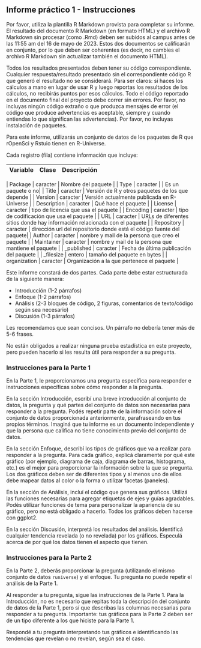 
## Informe práctico 1 - Instrucciones

Por favor, utiliza la plantilla R Markdown provista para completar su informe. 
El resultado del documento R Markdown (en formato HTML) y el archivo R Markdown sin procesar (como .Rmd) deben ser subidos al campus antes de las 
11:55 am del 16 de mayo de 2023. Estos dos documentos se calificarán en conjunto, por lo que deben ser coherentes 
(es decir, no cambies el archivo R Markdown sin actualizar también el documento HTML).

Todos los resultados presentados deben tener su código correspondiente. 
Cualquier respuesta/resultado presentado sin el correspondiente código R que generó el resultado no se considerará. 
Para ser claros: si haces los cálculos a mano en lugar de usar R y luego reportas los resultados de los cálculos, 
no recibirás puntos por esos cálculos. Todo el código reportado en el documento final del proyecto debe correr sin errores. 
Por favor, no incluyas ningún código extraño o que produzca mensajes de error (el código que produce advertencias es aceptable, 
siempre y cuando entiendas lo que significan las advertencias).
Por favor, no incluyas instalación de paquetes.

Para este informe, utilizarás un conjunto de datos de los paquetes de R 
que rOpenSci y Rstuio tienen en R-Universe. 

Cada registro (fila) contiene información que incluye: 

Variable       |Clase               |Descripción |
|:--------------|:-------------------|:-----------|

         
| Package | caracter | Nombre del paquete |
| Type | caracter |  | Es un paquete o no|
| Title | caracter | Versión de R y otros paquetes de los que depende |
| Version | caracter | Versión actualmente publicada en R-Universe |
| Description | caracter | Qué hace el paquete |
| License | caracter | tipo de licencia que usa el paquete |
| Encoding | caracter | tipo de codificación que usa el paquete |
| URL | caracter | URLs de diferentes sitios donde hay información relacionada con el paquete |
| Repository | caracter | dirección url del repositorio donde está el código fuente del paquete|
| Author | caracter | nombre y mail de la persona que creo el paquete |
| Maintainer | caracter | nombre y mail de la persona que mantiene el paquete |
| _published | caracter | Fecha de última publicación del paquete |
| _filesize | entero | tamaño del paquete en bytes |
| organization | caracter | Organización a la que pertenece el paquete |


Este informe constará de dos partes. Cada parte debe estar estructurada de la siguiente manera:

* Introducción (1-2 párrafos)
* Enfoque (1-2 párrafos)
* Análisis (2-3 bloques de código, 2 figuras, comentarios de texto/código según sea necesario)
* Discusión (1-3 párrafos)

Les recomendamos que sean concisos. Un párrafo no debería tener más de 5-6 frases.

No están obligados a realizar ninguna prueba estadística en este proyecto, pero pueden hacerlo si les resulta útil para responder a su pregunta.

### Instrucciones para la Parte 1

En la Parte 1, le proporcionamos una pregunta específica para responder e instrucciones específicas sobre cómo responder a la pregunta.

En la sección Introducción, escribí una breve introducción al conjunto de datos, la pregunta y qué partes del conjunto de datos 
son necesarias para responder a la pregunta. Podés repetir parte de la información sobre el conjunto de datos proporcionada 
anteriormente, parafraseando en tus propios términos. Imaginá que tu informe es un documento independiente y que la persona que 
califica no tiene conocimiento previo del conjunto de datos.

En la sección Enfoque, describí los tipos de gráficos que va a realizar para responder a la pregunta. 
Para cada gráfico, explicá claramente por qué este gráfico (por ejemplo, diagrama de caja, 
diagrama de barras, histograma, etc.) es el mejor para proporcionar la información sobre la que se pregunta. 
Los dos gráficos deben ser de diferentes tipos y al menos uno de ellos debe mapear datos al color 
o la forma o utilizar facetas (paneles).

En la sección de Análisis, incluí el código que genera sus gráficos. Utilizá las funciones necesarias 
para agregar etiquetas de ejes y guías agradables. Podés utilizar funciones de tema para personalizar 
la apariencia de su gráfico, pero no está obligado a hacerlo. Todos los gráficos deben hacerse con ggplot2. 

En la sección Discusión, interpretá los resultados del análisis. Identificá cualquier tendencia revelada 
(o no revelada) por los gráficos. Especulá acerca de por qué los datos tienen el aspecto que tienen.

### Instrucciones para la Parte 2

En la Parte 2, deberás proporcionar la pregunta (utilizando el mismo conjunto de datos `runiverse`) y el enfoque. 
Tu pregunta no puede repetir el análisis de la Parte 1.

Al responder a tu pregunta, sigue las instrucciones de la Parte 1. 
Para la Introducción, no es necesario que repitas toda la descripción del conjunto de datos de la Parte 1, 
pero sí que describas las columnas necesarias para responder a tu pregunta. 
Importante: tus gráficos para la Parte 2 deben ser de un tipo diferente a los que hiciste para la Parte 1.

Respondé a tu pregunta interpretando tus gráficos e identificando las tendencias que revelan o no revelan, según sea el caso.
